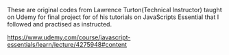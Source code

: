 These are original codes from Lawrence Turton(Technical Instructor) taught on Udemy for final project for of his tutorials on JavaScripts Essential that I followed and practised as instructed.

https://www.udemy.com/course/javascript-essentials/learn/lecture/4275948#content
